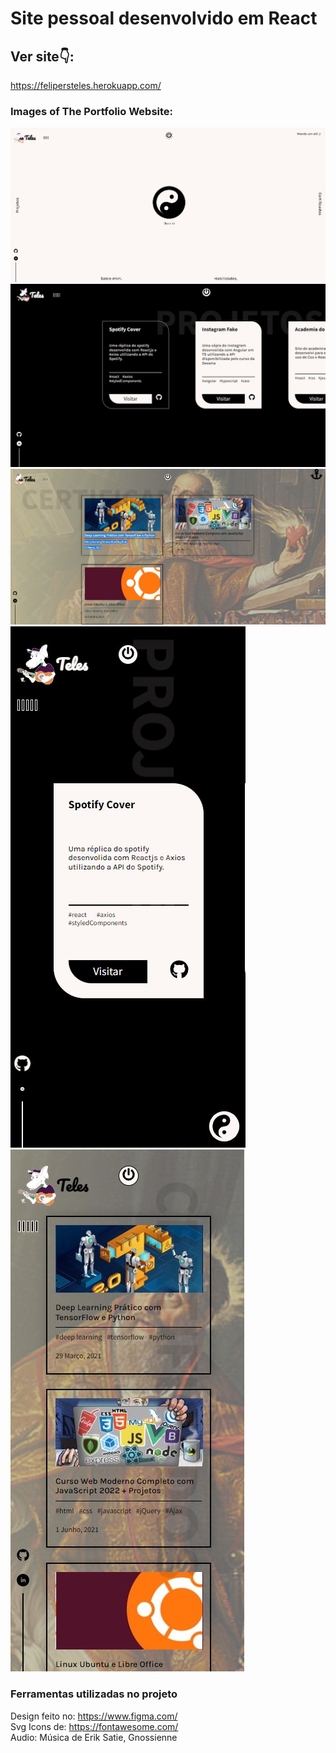 # Site pessoal desenvolvido em React

## Ver site👇: <br />
https://felipersteles.herokuapp.com/

### Images of The Portfolio Website:
![HOME](img/home.jpg)
![PROJETOS](img/projetos.jpg)
![CERTIFICADOS](img/certificados.jpg)
![PROJETOS_MOBILE](img/projetos_mobile.jpg)
![CERTIFICADOS_MOBILE](img/certificados_mobile.jpg)

### Ferramentas utilizadas no projeto

Design feito no: https://www.figma.com/ <br />
Svg Icons de: https://fontawesome.com/  <br />
Audio: Música de Erik Satie, Gnossienne <br />
